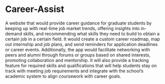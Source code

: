 # Career-Assist
A website that would provide career guidance for graduate students by keeping up with real-time job market trends, offering insights into in-demand skills, and recommending what skills they need to build to obtain a certain job in a certain field. It would create a custom career roadmap, map out internship and job plans, and send reminders for application deadlines or career events. Additionally, the app would facilitate networking with peers and alumni through forums or groups based on shared interests, promoting collaboration and mentorship. It will also provide a tracking feature for required skills and qualifications that will help students stay on track with meeting job requirements and integrate with the school’s academic system to align coursework with career goals.
